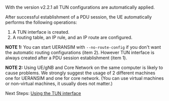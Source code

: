 With the version v2.2.1 all TUN configurations are automatically applied.

After successful establishment of a PDU session, the UE automatically performs the following operations:

1) A TUN interface is created.
2) A routing table, an IP rule, and an IP route are configured.

**NOTE 1:** You can start UERANSIM with `--no-route-config` if you don't want the automatic routing configurations (item 2). However TUN interface is always created after a PDU session establishment (item 1).

**NOTE 2:** Using UE/gNB and Core Network on the same computer is likely to cause problems. We strongly suggest the usage of 2 different machines one for UERANSIM and one for core network. (You can use virtual machines or non-virtual machines, it usually does not matter.)

Next Steps:
[Using the TUN interface](https://github.com/aligungr/UERANSIM/wiki/Using-the-TUN-interface)